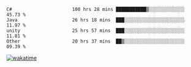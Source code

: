<!--START_SECTION:waka-->

```text
C#                      100 hrs 28 mins ███████████▒░░░░░░░░░░░░░   45.73 %
Java                    26 hrs 18 mins  ███░░░░░░░░░░░░░░░░░░░░░░   11.97 %
unity                   25 hrs 57 mins  ███░░░░░░░░░░░░░░░░░░░░░░   11.81 %
Other                   20 hrs 37 mins  ██▒░░░░░░░░░░░░░░░░░░░░░░   09.39 %
```

<!--END_SECTION:waka-->
[![wakatime](https://wakatime.com/badge/user/6c2f442e-41b4-42e3-bc06-d5d8203ad1da.svg)](https://wakatime.com/@6c2f442e-41b4-42e3-bc06-d5d8203ad1da)
